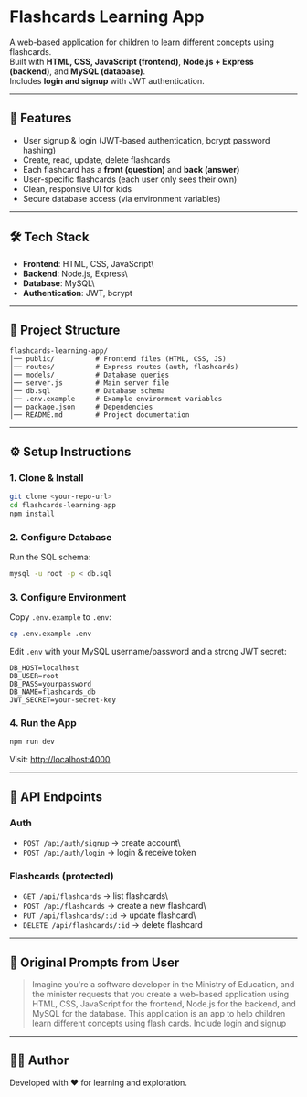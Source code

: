 # Flashcards Learning App

A web-based application for children to learn different concepts using
flashcards.\
Built with **HTML, CSS, JavaScript (frontend)**, **Node.js + Express
(backend)**, and **MySQL (database)**.\
Includes **login and signup** with JWT authentication.

------------------------------------------------------------------------

## 🚀 Features

-   User signup & login (JWT-based authentication, bcrypt password
    hashing)
-   Create, read, update, delete flashcards
-   Each flashcard has a **front (question)** and **back (answer)**
-   User-specific flashcards (each user only sees their own)
-   Clean, responsive UI for kids
-   Secure database access (via environment variables)

------------------------------------------------------------------------

## 🛠 Tech Stack

-   **Frontend**: HTML, CSS, JavaScript\
-   **Backend**: Node.js, Express\
-   **Database**: MySQL\
-   **Authentication**: JWT, bcrypt

------------------------------------------------------------------------

## 📂 Project Structure

    flashcards-learning-app/
    │── public/          # Frontend files (HTML, CSS, JS)
    │── routes/          # Express routes (auth, flashcards)
    │── models/          # Database queries
    │── server.js        # Main server file
    │── db.sql           # Database schema
    │── .env.example     # Example environment variables
    │── package.json     # Dependencies
    │── README.md        # Project documentation

------------------------------------------------------------------------

## ⚙️ Setup Instructions

### 1. Clone & Install

``` bash
git clone <your-repo-url>
cd flashcards-learning-app
npm install
```

### 2. Configure Database

Run the SQL schema:

``` bash
mysql -u root -p < db.sql
```

### 3. Configure Environment

Copy `.env.example` to `.env`:

``` bash
cp .env.example .env
```

Edit `.env` with your MySQL username/password and a strong JWT secret:

    DB_HOST=localhost
    DB_USER=root
    DB_PASS=yourpassword
    DB_NAME=flashcards_db
    JWT_SECRET=your-secret-key

### 4. Run the App

``` bash
npm run dev
```

Visit: <http://localhost:4000>

------------------------------------------------------------------------

## 🔑 API Endpoints

### Auth

-   `POST /api/auth/signup` → create account\
-   `POST /api/auth/login` → login & receive token

### Flashcards (protected)

-   `GET /api/flashcards` → list flashcards\
-   `POST /api/flashcards` → create a new flashcard\
-   `PUT /api/flashcards/:id` → update flashcard\
-   `DELETE /api/flashcards/:id` → delete flashcard

------------------------------------------------------------------------

## 📌 Original Prompts from User

> Imagine you're a software developer in the Ministry of Education, and
> the minister requests that you create a web-based application using
> HTML, CSS, JavaScript for the frontend, Node.js for the backend, and
> MySQL for the database. This application is an app to help children
> learn different concepts using flash cards. Include login and signup

------------------------------------------------------------------------

## 👨‍💻 Author

Developed with ❤️ for learning and exploration.

